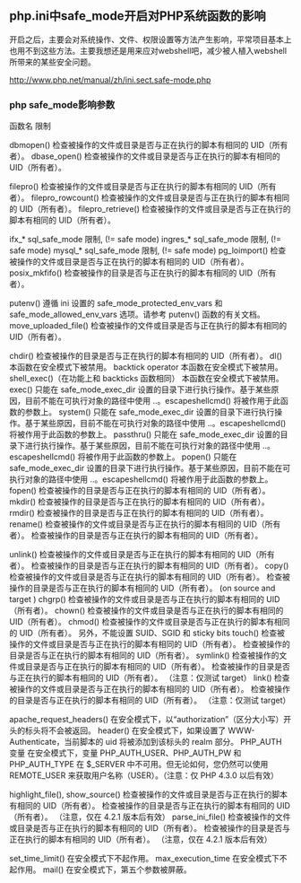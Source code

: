 ## php.ini中safe_mode开启对PHP系统函数的影响
开启之后，主要会对系统操作、文件、权限设置等方法产生影响，平常项目基本上也用不到这些方法。主要我想还是用来应对webshell吧，减少被人植入webshell所带来的某些安全问题。

http://www.php.net/manual/zh/ini.sect.safe-mode.php

### php safe_mode影响参数
函数名 限制

dbmopen() 检查被操作的文件或目录是否与正在执行的脚本有相同的 UID（所有者）。
dbase_open() 检查被操作的文件或目录是否与正在执行的脚本有相同的 UID（所有者）。

filepro() 检查被操作的文件或目录是否与正在执行的脚本有相同的 UID（所有者）。
filepro_rowcount() 检查被操作的文件或目录是否与正在执行的脚本有相同的 UID（所有者）。
filepro_retrieve() 检查被操作的文件或目录是否与正在执行的脚本有相同的 UID（所有者）。

ifx_* sql_safe_mode 限制, (!= safe mode)
ingres_* sql_safe_mode 限制, (!= safe mode)
mysql_* sql_safe_mode 限制, (!= safe mode)
pg_loimport() 检查被操作的文件或目录是否与正在执行的脚本有相同的 UID（所有者）。
posix_mkfifo() 检查被操作的目录是否与正在执行的脚本有相同的 UID（所有者）。

putenv() 遵循 ini 设置的 safe_mode_protected_env_vars 和 safe_mode_allowed_env_vars 选项。请参考 putenv() 函数的有关文档。 
move_uploaded_file() 检查被操作的文件或目录是否与正在执行的脚本有相同的 UID（所有者）。

chdir() 检查被操作的目录是否与正在执行的脚本有相同的 UID（所有者）。
dl() 本函数在安全模式下被禁用。
backtick operator 本函数在安全模式下被禁用。
shell_exec()（在功能上和 backticks 函数相同） 本函数在安全模式下被禁用。
exec() 只能在 safe_mode_exec_dir 设置的目录下进行执行操作。基于某些原因，目前不能在可执行对象的路径中使用 ..。escapeshellcmd() 将被作用于此函数的参数上。 
system() 只能在 safe_mode_exec_dir 设置的目录下进行执行操作。基于某些原因，目前不能在可执行对象的路径中使用 ..。escapeshellcmd() 将被作用于此函数的参数上。 
passthru() 只能在 safe_mode_exec_dir 设置的目录下进行执行操作。基于某些原因，目前不能在可执行对象的路径中使用 ..。escapeshellcmd() 将被作用于此函数的参数上。 
popen() 只能在 safe_mode_exec_dir 设置的目录下进行执行操作。基于某些原因，目前不能在可执行对象的路径中使用 ..。escapeshellcmd() 将被作用于此函数的参数上。 
fopen() 检查被操作的目录是否与正在执行的脚本有相同的 UID（所有者）。
mkdir() 检查被操作的目录是否与正在执行的脚本有相同的 UID（所有者）。
rmdir() 检查被操作的目录是否与正在执行的脚本有相同的 UID（所有者）。
rename() 检查被操作的文件或目录是否与正在执行的脚本有相同的 UID（所有者）。 检查被操作的目录是否与正在执行的脚本有相同的 UID（所有者）。

unlink() 检查被操作的文件或目录是否与正在执行的脚本有相同的 UID（所有者）。 检查被操作的目录是否与正在执行的脚本有相同的 UID（所有者）。
copy() 检查被操作的文件或目录是否与正在执行的脚本有相同的 UID（所有者）。 检查被操作的目录是否与正在执行的脚本有相同的 UID（所有者）。 (on source and target ) 
chgrp() 检查被操作的文件或目录是否与正在执行的脚本有相同的 UID（所有者）。
chown() 检查被操作的文件或目录是否与正在执行的脚本有相同的 UID（所有者）。
chmod() 检查被操作的文件或目录是否与正在执行的脚本有相同的 UID（所有者）。 另外，不能设置 SUID、SGID 和 sticky bits
touch() 检查被操作的文件或目录是否与正在执行的脚本有相同的 UID（所有者）。 检查被操作的目录是否与正在执行的脚本有相同的 UID（所有者）。
symlink() 检查被操作的文件或目录是否与正在执行的脚本有相同的 UID（所有者）。 检查被操作的目录是否与正在执行的脚本有相同的 UID（所有者）。 （注意：仅测试 target）
link() 检查被操作的文件或目录是否与正在执行的脚本有相同的 UID（所有者）。 检查被操作的目录是否与正在执行的脚本有相同的 UID（所有者）。 （注意：仅测试 target）

apache_request_headers() 在安全模式下，以“authorization”（区分大小写）开头的标头将不会被返回。 
header() 在安全模式下，如果设置了 WWW-Authenticate，当前脚本的 uid 将被添加到该标头的 realm 部分。
PHP_AUTH 变量 在安全模式下，变量 PHP_AUTH_USER、PHP_AUTH_PW 和 PHP_AUTH_TYPE 在 $_SERVER 中不可用。但无论如何，您仍然可以使用 REMOTE_USER 来获取用户名称（USER）。（注意：仅 PHP 4.3.0 以后有效）

highlight_file(), show_source() 检查被操作的文件或目录是否与正在执行的脚本有相同的 UID（所有者）。 检查被操作的目录是否与正在执行的脚本有相同的 UID（所有者）。 （注意，仅在 4.2.1 版本后有效） 
parse_ini_file() 检查被操作的文件或目录是否与正在执行的脚本有相同的 UID（所有者）。 检查被操作的目录是否与正在执行的脚本有相同的 UID（所有者）。 （注意，仅在 4.2.1 版本后有效）

set_time_limit() 在安全模式下不起作用。 
max_execution_time 在安全模式下不起作用。 
mail() 在安全模式下，第五个参数被屏蔽。